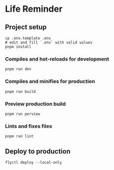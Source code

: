 # Life Reminder

## Project setup
```
cp .env.template .env
# edit and fill `.env` with valid values
pnpm install
```

### Compiles and hot-reloads for development
```
pnpm run dev
```

### Compiles and minifies for production
```
pnpm run build
```

### Preview production build
```
pnpm run perview
```

### Lints and fixes files
```
pnpm run lint
```

## Deploy to production
```
flyctl deploy --local-only 
```
